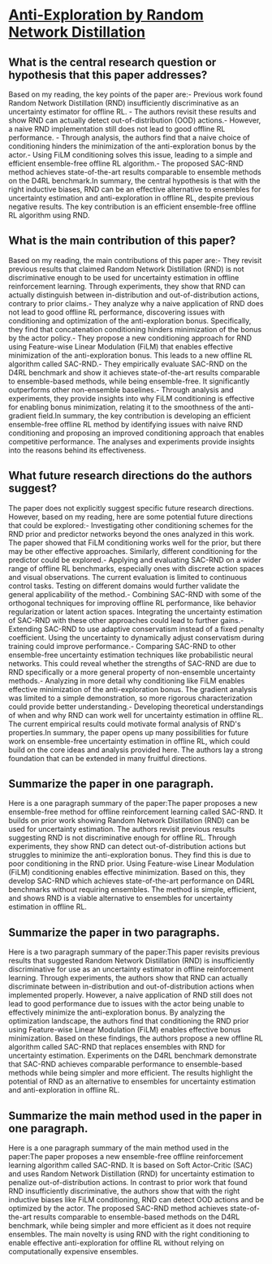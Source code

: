 # [Anti-Exploration by Random Network Distillation](https://arxiv.org/abs/2301.13616)

## What is the central research question or hypothesis that this paper addresses?

Based on my reading, the key points of the paper are:- Previous work found Random Network Distillation (RND) insufficiently discriminative as an uncertainty estimator for offline RL. - The authors revisit these results and show RND can actually detect out-of-distribution (OOD) actions.- However, a naive RND implementation still does not lead to good offline RL performance. - Through analysis, the authors find that a naive choice of conditioning hinders the minimization of the anti-exploration bonus by the actor.- Using FiLM conditioning solves this issue, leading to a simple and efficient ensemble-free offline RL algorithm.- The proposed SAC-RND method achieves state-of-the-art results comparable to ensemble methods on the D4RL benchmark.In summary, the central hypothesis is that with the right inductive biases, RND can be an effective alternative to ensembles for uncertainty estimation and anti-exploration in offline RL, despite previous negative results. The key contribution is an efficient ensemble-free offline RL algorithm using RND.


## What is the main contribution of this paper?

Based on my reading, the main contributions of this paper are:- They revisit previous results that claimed Random Network Distillation (RND) is not discriminative enough to be used for uncertainty estimation in offline reinforcement learning. Through experiments, they show that RND can actually distinguish between in-distribution and out-of-distribution actions, contrary to prior claims.- They analyze why a naive application of RND does not lead to good offline RL performance, discovering issues with conditioning and optimization of the anti-exploration bonus. Specifically, they find that concatenation conditioning hinders minimization of the bonus by the actor policy.- They propose a new conditioning approach for RND using Feature-wise Linear Modulation (FiLM) that enables effective minimization of the anti-exploration bonus. This leads to a new offline RL algorithm called SAC-RND.- They empirically evaluate SAC-RND on the D4RL benchmark and show it achieves state-of-the-art results comparable to ensemble-based methods, while being ensemble-free. It significantly outperforms other non-ensemble baselines.- Through analysis and experiments, they provide insights into why FiLM conditioning is effective for enabling bonus minimization, relating it to the smoothness of the anti-gradient field.In summary, the key contribution is developing an efficient ensemble-free offline RL method by identifying issues with naive RND conditioning and proposing an improved conditioning approach that enables competitive performance. The analyses and experiments provide insights into the reasons behind its effectiveness.


## What future research directions do the authors suggest?

The paper does not explicitly suggest specific future research directions. However, based on my reading, here are some potential future directions that could be explored:- Investigating other conditioning schemes for the RND prior and predictor networks beyond the ones analyzed in this work. The paper showed that FiLM conditioning works well for the prior, but there may be other effective approaches. Similarly, different conditioning for the predictor could be explored.- Applying and evaluating SAC-RND on a wider range of offline RL benchmarks, especially ones with discrete action spaces and visual observations. The current evaluation is limited to continuous control tasks. Testing on different domains would further validate the general applicability of the method.- Combining SAC-RND with some of the orthogonal techniques for improving offline RL performance, like behavior regularization or latent action spaces. Integrating the uncertainty estimation of SAC-RND with these other approaches could lead to further gains.- Extending SAC-RND to use adaptive conservatism instead of a fixed penalty coefficient. Using the uncertainty to dynamically adjust conservatism during training could improve performance.- Comparing SAC-RND to other ensemble-free uncertainty estimation techniques like probabilistic neural networks. This could reveal whether the strengths of SAC-RND are due to RND specifically or a more general property of non-ensemble uncertainty methods.- Analyzing in more detail why conditioning like FiLM enables effective minimization of the anti-exploration bonus. The gradient analysis was limited to a simple demonstration, so more rigorous characterization could provide better understanding.- Developing theoretical understandings of when and why RND can work well for uncertainty estimation in offline RL. The current empirical results could motivate formal analysis of RND's properties.In summary, the paper opens up many possibilities for future work on ensemble-free uncertainty estimation in offline RL, which could build on the core ideas and analysis provided here. The authors lay a strong foundation that can be extended in many fruitful directions.


## Summarize the paper in one paragraph.

Here is a one paragraph summary of the paper:The paper proposes a new ensemble-free method for offline reinforcement learning called SAC-RND. It builds on prior work showing Random Network Distillation (RND) can be used for uncertainty estimation. The authors revisit previous results suggesting RND is not discriminative enough for offline RL. Through experiments, they show RND can detect out-of-distribution actions but struggles to minimize the anti-exploration bonus. They find this is due to poor conditioning in the RND prior. Using Feature-wise Linear Modulation (FiLM) conditioning enables effective minimization. Based on this, they develop SAC-RND which achieves state-of-the-art performance on D4RL benchmarks without requiring ensembles. The method is simple, efficient, and shows RND is a viable alternative to ensembles for uncertainty estimation in offline RL.


## Summarize the paper in two paragraphs.

Here is a two paragraph summary of the paper:This paper revisits previous results that suggested Random Network Distillation (RND) is insufficiently discriminative for use as an uncertainty estimator in offline reinforcement learning. Through experiments, the authors show that RND can actually discriminate between in-distribution and out-of-distribution actions when implemented properly. However, a naive application of RND still does not lead to good performance due to issues with the actor being unable to effectively minimize the anti-exploration bonus. By analyzing the optimization landscape, the authors find that conditioning the RND prior using Feature-wise Linear Modulation (FiLM) enables effective bonus minimization. Based on these findings, the authors propose a new offline RL algorithm called SAC-RND that replaces ensembles with RND for uncertainty estimation. Experiments on the D4RL benchmark demonstrate that SAC-RND achieves comparable performance to ensemble-based methods while being simpler and more efficient. The results highlight the potential of RND as an alternative to ensembles for uncertainty estimation and anti-exploration in offline RL.


## Summarize the main method used in the paper in one paragraph.

Here is a one paragraph summary of the main method used in the paper:The paper proposes a new ensemble-free offline reinforcement learning algorithm called SAC-RND. It is based on Soft Actor-Critic (SAC) and uses Random Network Distillation (RND) for uncertainty estimation to penalize out-of-distribution actions. In contrast to prior work that found RND insufficiently discriminative, the authors show that with the right inductive biases like FiLM conditioning, RND can detect OOD actions and be optimized by the actor. The proposed SAC-RND method achieves state-of-the-art results comparable to ensemble-based methods on the D4RL benchmark, while being simpler and more efficient as it does not require ensembles. The main novelty is using RND with the right conditioning to enable effective anti-exploration for offline RL without relying on computationally expensive ensembles.
